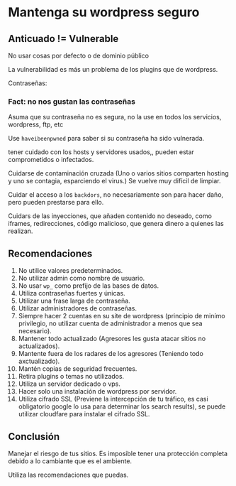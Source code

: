 # Mantenga su wordpress seguro

## Anticuado != Vulnerable
No usar cosas por defecto o de dominio público

La vulnerabilidad es más un problema de los plugins que de wordpress.

Contraseñas:
### Fact: no nos gustan las contraseñas
Asuma que su contraseña no es segura, no la use en todos los servicios, wordpress, ftp, etc

Use `haveibeenpwned` para saber si su contraseña ha sido vulnerada.

tener cuidado con los hosts y servidores usados,, pueden estar comprometidos o infectados.

Cuidarse de contaminación cruzada (Uno o varios sitios comparten hosting y uno se contagia, esparciendo el virus.) Se vuelve muy difícil de limpiar.

Cuidar el acceso a los `backdors`, no necesariamente son para hacer daño, pero pueden prestarse para ello.

Cuidars de las inyecciones, que añaden contenido no deseado, como iframes, redirecciones, código malicioso, que genera dinero a quienes las realizan.

## Recomendaciones
1. No utilice valores predeterminados.
2. No utilizar admin como nombre de usuario.
3. No usar `wp_` como prefijo de las bases de datos.
4. Utiliza contraseñas fuertes y únicas.
5. Utilizar una frase larga de contraseña.
6. Utilizar administradores de contraseñas.
7. Siempre hacer 2 cuentas en su site de wordpress (principio de minímo privilegio, no utilizar cuenta de administrador a menos que sea necesario).
8. Mantener todo actualizado (Agresores les gusta atacar sitios no actualizados).
9. Mantente fuera de los radares de los agresores (Teniendo todo axctualizado).
10. Mantén copias de seguridad frecuentes.
11. Retira plugins o temas no utilizados.
12. Utiliza un servidor dedicado o vps.
13. Hacer solo una instalación de wordpress por servidor.
14. Utiliza cifrado SSL (Previene la intercepción de tu tráfico, es casi obligatorio google lo usa para determinar los search results), se puede utilizar cloudfare para instalar el cifrado SSL.

## Conclusión

Manejar el riesgo de tus sitios. Es imposible tener una protección completa debido a lo cambiante que es el ambiente.

Utiliza las recomendaciones que puedas.
